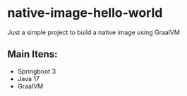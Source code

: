 # native-image-hello-world
Just a simple project to build a native image using GraalVM

## Main Itens:

- Springboot 3
- Java 17
- GraalVM